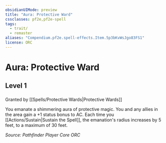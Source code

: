 ```yaml
---
obsidianUIMode: preview
title: "Aura: Protective Ward"
cssclasses: pf2e,pf2e-spell
tags:
  - trait/
  - remaster
aliases: "Compendium.pf2e.spell-effects.Item.5p3bKvWsJgo83FS1"
license: ORC
---
```

# Aura: Protective Ward
## Level 1
### 






Granted by [[Spells/Protective Wards|Protective Wards]]

You emanate a shimmering aura of protective magic. You and any allies in the area gain a +1 status bonus to AC. Each time you [[Actions/Sustain|Sustain the Spell]], the emanation's radius increases by 5 feet, to a maximum of 30 feet.

*Source: Pathfinder Player Core*
*ORC*